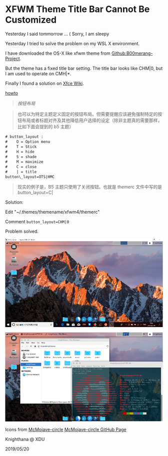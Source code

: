 <meta http-equiv="Content-Type" content="text/html; charset=utf-8">

# XFWM Theme Title Bar Cannot Be Customized

Yesterday I said tommorrow ... ( Sorry, I am sleepy

Yesterday I tried to solve the problem on my WSL X environment.

I have downloaded the OS-X like xfwm theme from [Github:B00merang-Project](http://github.com/B00merang-Project/OS-X-Yosemite.git).

But the theme has a fixed title bar setting. The title bar looks like CHM|0, but I am used to operate on CMH|\*.

Finally I found a solution on [Xfce Wiki](https://wiki.xfce.org).

[howto](https://wiki.xfce.org/start?id=zh-cn/howto/xfwm4_theme)

> *按钮布局*

> 也可以为特定主题定义固定的按钮布局。但需要提醒应该避免强制特定的按钮布局或者标题对齐及其他降低用户选择的设定（除非主题真的需要那样，比如下面会提到的 b5 主题） 

```
# button_layout :
#    O = Option menu
#    T = Stick
#    H = hide
#    S = shade
#    M = maximize
#    C = close
#    | = title
button\_layout=OTS|HMC
```

> 现实的例子是，B5 主题只使用了关闭按钮。也就是 themerc 文件中写的是button\_layout=C\|

Solution:

Edit "~/.themes/themename/xfwm4/themerc"

Comment `button_layout=CHM|0`

Problem solved.

![window screenshot](../img/WSL_X_envir_window_screenshot.png "window screenshot")

![fullscreen screenshot](../img/WSL_X_envir_fullscreen_screenshot.png "fullscreen screenshot")

Icons from [McMojave-circle](https://www.opendesktop.org/p/1305429/) [McMojave-circle GitHub Page](https://github.com/vinceliuice/McMojave-circle)

Knighthana @ XDU

2019/05/20
